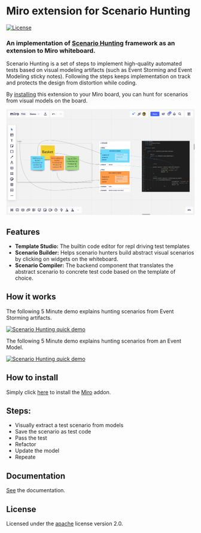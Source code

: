 # Miro extension for Scenario Hunting
[![License](https://img.shields.io/badge/License-Apache%202.0-blue.svg)](https://opensource.org/licenses/Apache-2.0)

### An implementation of [Scenario Hunting](https://www.scenariohunting.com) framework as an extension to Miro whiteboard.

Scenario Hunting is a set of steps to implement high-quality automated tests based on visual modeling artifacts (such as Event Storming and Event Modeling sticky notes). 
Following the steps keeps implementation on track and protects the design from distortion while coding.

By [installing](https://miro.com/oauth/authorize/?response_type=code&client_id=3074457356753256770&redirect_uri=%2Fconfirm-app-install%2F) this extension to your Miro board, you can hunt for scenarios from visual models on the board.


![Hunting for scenarios from event storming artifacts](header-image.png)

## Features
* **Template Studio:** The builtin code editor for repl driving test templates
* **Scenario Builder:** Helps scenario hunters build abstract visual scenarios by clicking on widgets on the whiteboard.
* **Scenario Compiler:** The backend component that translates the abstract scenario to concrete test code based on the template of choice.



##  How it works

The following 5 Minute demo explains hunting scenarios from Event Storming artifacts.

[![Scenario Hunting quick demo](https://img.youtube.com/vi/Ou_TkeMsfXs/0.jpg)](https://www.youtube.com/embed/Ou_TkeMsfXs)

The following 5 Minute demo explains hunting scenarios from an Event Model.

[![Scenario Hunting quick demo](https://img.youtube.com/vi/mZI3s-hTQVo/0.jpg)](https://www.youtube.com/embed/mZI3s-hTQVo)


## How to install
Simply click [here](https://miro.com/oauth/authorize/?response_type=code&client_id=3074457356753256770&redirect_uri=%2Fconfirm-app-install%2F) to install the [Miro](https://miro.com) addon. 

## Steps:
* Visually extract a test scenario from models
* Save the scenario as test code
* Pass the test
* Refactor
* Update the model
* Repeate

## Documentation
[See](https://docs.scenariohunting.com) the documentation.

## License

Licensed under the [apache](LICENSE) license version 2.0. 
